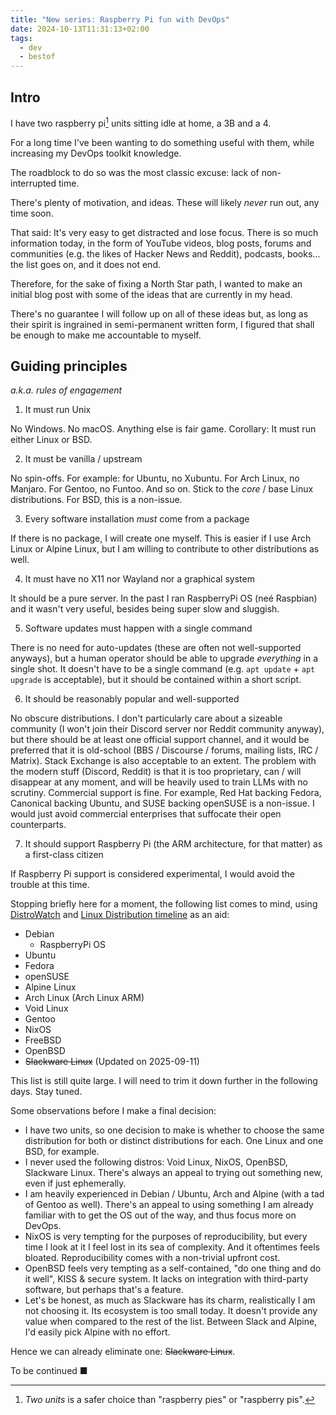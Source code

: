 ```yaml
---
title: "New series: Raspberry Pi fun with DevOps"
date: 2024-10-13T11:31:13+02:00
tags:
  - dev
  - bestof
---
```


## Intro

I have two raspberry pi[^1] units sitting idle at home, a 3B and a 4.

For a long time I've been wanting to do something useful with them,
while increasing my DevOps toolkit knowledge.

The roadblock to do so was the most classic excuse: lack of non-interrupted time.

There's plenty of motivation, and ideas. These will likely _never_ run out, any time soon.

That said: It's very easy to get distracted and lose focus.
There is so much information today, in the form of
YouTube videos,
blog posts,
forums and communities (e.g. the likes of Hacker News and Reddit),
podcasts,
books…the list goes on, and it does not end.

Therefore, for the sake of fixing a North Star path,
I wanted to make an initial blog post with some of the ideas that are currently in my head.

There's no guarantee I will follow up on all of these ideas but,
as long as their spirit is ingrained in semi-permanent written form,
I figured that shall be enough to make me accountable to myself.

## Guiding principles

_a.k.a. rules of engagement_

1. It must run Unix

No Windows. No macOS. Anything else is fair game. Corollary: It must run either Linux or BSD.

2. It must be vanilla / upstream

No spin-offs. For example: for Ubuntu, no Xubuntu. For Arch Linux, no Manjaro. For Gentoo, no Funtoo.
And so on. Stick to the _core_ / base Linux distributions.
For BSD, this is a non-issue.

3. Every software installation _must_ come from a package

If there is no package, I will create one myself.
This is easier if I use Arch Linux or Alpine Linux, but I am willing to contribute to other distributions as well.

4. It must have no X11 nor Wayland nor a graphical system

It should be a pure server.
In the past I ran RaspberryPi OS (neé Raspbian) and it wasn't very useful, besides being super slow and sluggish.

5. Software updates must happen with a single command

There is no need for auto-updates (these are often not well-supported anyways), but a human operator should be able to upgrade
_everything_ in a single shot. It doesn't have to be a single command (e.g. `apt update` + `apt upgrade` is acceptable), but it
should be contained within a short script.

6. It should be reasonably popular and well-supported

No obscure distributions.
I don't particularly care about a sizeable community (I won't join their Discord server nor Reddit community anyway),
but there should be at least one official support channel, and it would be preferred that it is old-school (BBS / Discourse / forums, mailing lists, IRC / Matrix).
Stack Exchange is also acceptable to an extent.
The problem with the modern stuff (Discord, Reddit) is that it is too proprietary, can / will disappear at any moment, and will be heavily used to train LLMs with no scrutiny.
Commercial support is fine. For example, Red Hat backing Fedora, Canonical backing Ubuntu, and SUSE backing openSUSE is a non-issue.
I would just avoid commercial enterprises that suffocate their open counterparts.

7. It should support Raspberry Pi (the ARM architecture, for that matter) as a first-class citizen

If Raspberry Pi support is considered experimental, I would avoid the trouble at this time.

Stopping briefly here for a moment, the following list comes to mind, using [DistroWatch](https://distrowatch.com/) and [Linux Distribution timeline](https://en.m.wikipedia.org/wiki/File:Linux_Distribution_Timeline.svg) as an aid:

- Debian
  - RaspberryPi OS
- Ubuntu
- Fedora
- openSUSE
- Alpine Linux
- Arch Linux (Arch Linux ARM)
- Void Linux
- Gentoo
- NixOS
- FreeBSD
- OpenBSD
- ~~Slackware Linux~~ (Updated on 2025-09-11)

This list is still quite large.
I will need to trim it down further in the following days. Stay tuned.

Some observations before I make a final decision:

- I have two units, so one decision to make is whether to choose the same distribution for both or distinct distributions for each. One Linux and one BSD, for example.
- I never used the following distros: Void Linux, NixOS, OpenBSD, Slackware Linux. There's always an appeal to trying out something new, even if just ephemerally.
- I am heavily experienced in Debian / Ubuntu, Arch and Alpine (with a tad of Gentoo as well). There's an appeal to using something I am already familiar with to get the OS out of the way, and thus focus more on DevOps.
- NixOS is very tempting for the purposes of reproducibility, but every time I look at it I feel lost in its sea of complexity. And it oftentimes feels bloated. Reproducibility comes with a non-trivial upfront cost.
- OpenBSD feels very tempting as a self-contained, "do one thing and do it well", KISS & secure system. It lacks on integration with third-party software, but perhaps that's a feature.
- Let's be honest, as much as Slackware has its charm, realistically I am not choosing it. Its ecosystem is too small today. It doesn't provide any value when compared to the rest of the list. Between Slack and Alpine, I'd easily pick Alpine with no effort.

Hence we can already eliminate one: ~~Slackware Linux~~.

To be continued ■

[^1]: _Two units_ is a safer choice than "raspberry pies" or "raspberry pis".
